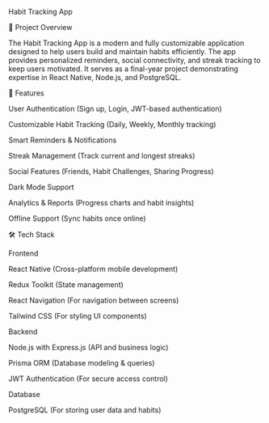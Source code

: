 Habit Tracking App

📌 Project Overview

The Habit Tracking App is a modern and fully customizable application designed to help users build and maintain habits efficiently. The app provides personalized reminders, social connectivity, and streak tracking to keep users motivated. It serves as a final-year project demonstrating expertise in React Native, Node.js, and PostgreSQL.

🚀 Features

User Authentication (Sign up, Login, JWT-based authentication)

Customizable Habit Tracking (Daily, Weekly, Monthly tracking)

Smart Reminders & Notifications

Streak Management (Track current and longest streaks)

Social Features (Friends, Habit Challenges, Sharing Progress)

Dark Mode Support

Analytics & Reports (Progress charts and habit insights)

Offline Support (Sync habits once online)

🛠️ Tech Stack

Frontend

React Native (Cross-platform mobile development)

Redux Toolkit (State management)

React Navigation (For navigation between screens)

Tailwind CSS (For styling UI components)

Backend

Node.js with Express.js (API and business logic)

Prisma ORM (Database modeling & queries)

JWT Authentication (For secure access control)

Database

PostgreSQL (For storing user data and habits)
